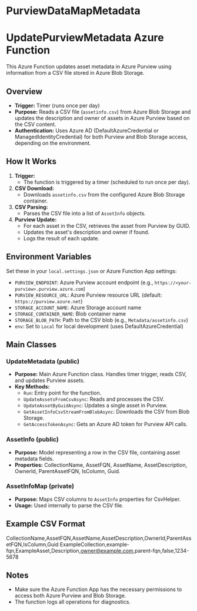 # PurviewDataMapMetadata


# UpdatePurviewMetadata Azure Function

This Azure Function updates asset metadata in Azure Purview using information from a CSV file stored in Azure Blob Storage.

## Overview
- **Trigger:** Timer (runs once per day)
- **Purpose:** Reads a CSV file (`assetinfo.csv`) from Azure Blob Storage and updates the description and owner of assets in Azure Purview based on the CSV content.
- **Authentication:** Uses Azure AD (DefaultAzureCredential or ManagedIdentityCredential) for both Purview and Blob Storage access, depending on the environment.

## How It Works
1. **Trigger:**
   - The function is triggered by a timer (scheduled to run once per day).
2. **CSV Download:**
   - Downloads `assetinfo.csv` from the configured Azure Blob Storage container.
3. **CSV Parsing:**
   - Parses the CSV file into a list of `AssetInfo` objects.
4. **Purview Update:**
   - For each asset in the CSV, retrieves the asset from Purview by GUID.
   - Updates the asset's description and owner if found.
   - Logs the result of each update.

## Environment Variables
Set these in your `local.settings.json` or Azure Function App settings:
- `PURVIEW_ENDPOINT`: Azure Purview account endpoint (e.g., `https://<your-purview>.purview.azure.com`)
- `PURVIEW_RESOURCE_URL`: Azure Purview resource URL (default: `https://purview.azure.net`)
- `STORAGE_ACCOUNT_NAME`: Azure Storage account name
- `STORAGE_CONTAINER_NAME`: Blob container name
- `STORAGE_BLOB_PATH`: Path to the CSV blob (e.g., `Metadata/assetinfo.csv`)
- `env`: Set to `Local` for local development (uses DefaultAzureCredential)

## Main Classes

### UpdateMetadata (public)
- **Purpose:** Main Azure Function class. Handles timer trigger, reads CSV, and updates Purview assets.
- **Key Methods:**
  - `Run`: Entry point for the function.
  - `UpdateAssetsFromCsvAsync`: Reads and processes the CSV.
  - `UpdateAssetByGuidAsync`: Updates a single asset in Purview.
  - `GetAssetInfoCsvStreamFromBlobAsync`: Downloads the CSV from Blob Storage.
  - `GetAccessTokenAsync`: Gets an Azure AD token for Purview API calls.

### AssetInfo (public)
- **Purpose:** Model representing a row in the CSV file, containing asset metadata fields.
- **Properties:** CollectionName, AssetFQN, AssetName, AssetDescription, OwnerId, ParentAssetFQN, IsColumn, Guid.

### AssetInfoMap (private)
- **Purpose:** Maps CSV columns to `AssetInfo` properties for CsvHelper.
- **Usage:** Used internally to parse the CSV file.

## Example CSV Format
CollectionName,AssetFQN,AssetName,AssetDescription,OwnerId,ParentAssetFQN,IsColumn,Guid
ExampleCollection,example-fqn,ExampleAsset,Description,owner@example.com,parent-fqn,false,1234-5678

## Notes
- Make sure the Azure Function App has the necessary permissions to access both Azure Purview and Blob Storage.
- The function logs all operations for diagnostics.

